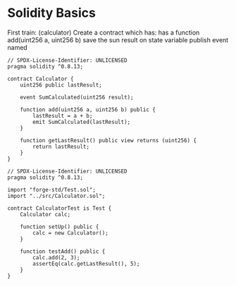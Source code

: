 
# Solidity Basics

First train: (calculator)
	Create a contract which has:
	has a function  add(uint256 a, uint256 b) 
	save the sun result on state variable
	publish event named 


``` solidity
// SPDX-License-Identifier: UNLICENSED
pragma solidity ^0.8.13;

contract Calculator {
    uint256 public lastResult;

    event SumCalculated(uint256 result);

    function add(uint256 a, uint256 b) public {
        lastResult = a + b;
        emit SumCalculated(lastResult);
    }

    function getLastResult() public view returns (uint256) {
        return lastResult;
    }
}
```

```solidity
// SPDX-License-Identifier: UNLICENSED
pragma solidity ^0.8.13;

import "forge-std/Test.sol";
import "../src/Calculator.sol";

contract CalculatorTest is Test {
    Calculator calc;

    function setUp() public {
        calc = new Calculator();
    }

    function testAdd() public {
        calc.add(2, 3);
        assertEq(calc.getLastResult(), 5);
    }
}
```